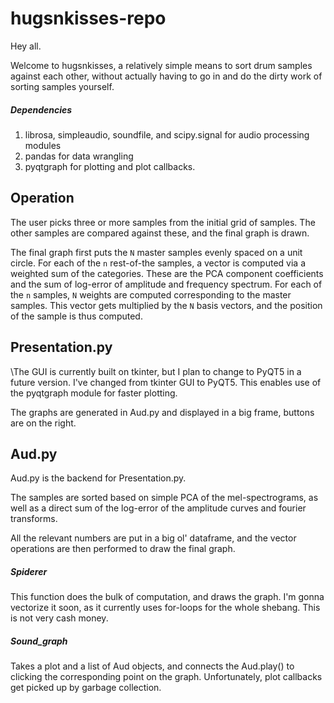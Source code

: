 # hugsnkisses-repo
Hey all.

Welcome to hugsnkisses, a relatively simple means to sort drum samples against each other, without actually having to go in and do the dirty work of sorting samples yourself.

##### Dependencies
1. librosa, simpleaudio, soundfile, and scipy.signal for audio processing modules
2. pandas for data wrangling
3. pyqtgraph for plotting and plot callbacks.

## Operation 
The user picks three or more samples from the initial grid of samples. The other samples are compared against these, and the final graph is drawn.

The final graph first puts the `N` master samples evenly spaced on a unit circle. For each of the `n` rest-of-the samples, a vector is computed via a weighted sum of the categories. These are the PCA component coefficients and the sum of log-error of amplitude and frequency spectrum. 
For each of the `n` samples, `N` weights are computed corresponding to the master samples. This vector gets multiplied by the `N` basis vectors, and the position of the sample is thus computed.

## Presentation.py

\The GUI is currently built on tkinter, but I plan to change to PyQT5 in a future version.
I've changed from tkinter GUI to PyQT5. This enables use of the pyqtgraph module for faster plotting.

The graphs are generated in Aud.py and displayed in a big frame, buttons are on the right.

## Aud.py

Aud.py is the backend for Presentation.py.

The samples are sorted based on simple PCA of the mel-spectrograms, as well as a direct sum of the log-error of the amplitude curves and fourier transforms.

All the relevant numbers are put in a big ol' dataframe, and the vector operations are then performed to draw the final graph.

##### Spiderer

This function does the bulk of computation, and draws the graph. I'm gonna vectorize it soon, as it currently uses for-loops for the whole shebang. This is not very cash money.

##### Sound_graph

Takes a plot and a list of Aud objects, and connects the Aud.play() to clicking the corresponding point on the graph. Unfortunately, plot callbacks get picked up by garbage collection.
